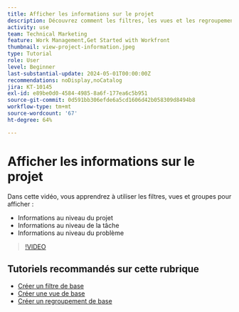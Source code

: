 ```yaml
---
title: Afficher les informations sur le projet
description: Découvrez comment les filtres, les vues et les regroupements peuvent rendre les informations du projet facilement visibles pour vous aider à gérer les projets.
activity: use
team: Technical Marketing
feature: Work Management,Get Started with Workfront
thumbnail: view-project-information.jpeg
type: Tutorial
role: User
level: Beginner
last-substantial-update: 2024-05-01T00:00:00Z
recommendations: noDisplay,noCatalog
jira: KT-10145
exl-id: e89be0d0-4584-4985-8a6f-177ea6c5b951
source-git-commit: 0d591bb306efde6a5cd1606d42b058309d8494b8
workflow-type: tm+mt
source-wordcount: '67'
ht-degree: 64%

---
```


# Afficher les informations sur le projet

Dans cette vidéo, vous apprendrez à utiliser les filtres, vues et groupes pour afficher :

* Informations au niveau du projet
* Informations au niveau de la tâche
* Informations au niveau du problème

>[!VIDEO](https://video.tv.adobe.com/v/3428815/?quality=12&learn=on)

## Tutoriels recommandés sur cette rubrique

* [Créer un filtre de base](https://experienceleague.adobe.com/docs/workfront-learn/tutorials-workfront/reporting/basic-reporting/create-a-basic-filter.html?lang=fr)
* [Créer une vue de base](https://experienceleague.adobe.com/docs/workfront-learn/tutorials-workfront/reporting/basic-reporting/create-a-basic-view.html?lang=fr)
* [Créer un regroupement de base](https://experienceleague.adobe.com/docs/workfront-learn/tutorials-workfront/reporting/basic-reporting/create-a-basic-grouping.html?lang=fr)

